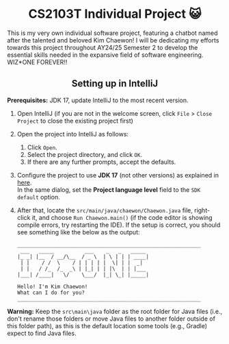 <h1 align="center">CS2103T Individual Project 😺</h1>

This is my very own individual software project, featuring a chatbot named after the talented and beloved Kim Chaewon! I will be dedicating my efforts towards this project throughout AY24/25 Semester 2 to develop the essential skills needed in the expansive field of software engineering. WIZ*ONE FOREVER!!

<h2 align="center"> Setting up in IntelliJ </h2>

**Prerequisites:** JDK 17, update IntelliJ to the most recent version.

1. Open IntelliJ (if you are not in the welcome screen, click `File` > `Close Project` to close the existing project first)
1. Open the project into IntelliJ as follows:
   1. Click `Open`.
   1. Select the project directory, and click `OK`.
   1. If there are any further prompts, accept the defaults.
1. Configure the project to use **JDK 17** (not other versions) as explained in [here](https://www.jetbrains.com/help/idea/sdk.html#set-up-jdk).<br>
   In the same dialog, set the **Project language level** field to the `SDK default` option.
1. After that, locate the `src/main/java/chaewon/Chaewon.java` file, right-click it, and choose `Run Chaewon.main()` (if the code editor is showing compile errors, try restarting the IDE). If the setup is correct, you should see something like the below as the output:

   ```
   ____________________________________________________________
    ___   _____          ___    _   _   _____ 
   |_ _| |__  / __/\__  / _ \  | \ | | | ____|
    | |    / /  \    / | | | | |  \| | |  _|  
    | |   / /_  /_  _\ | |_| | | |\  | | |___ 
   |___| /____|   \/    \___/  |_| \_| |_____|
   
   Hello! I'm Kim Chaewon!
   What can I do for you?
   ____________________________________________________________
   ```

**Warning:** Keep the `src\main\java` folder as the root folder for Java files (i.e., don't rename those folders or move Java files to another folder outside of this folder path), as this is the default location some tools (e.g., Gradle) expect to find Java files.
